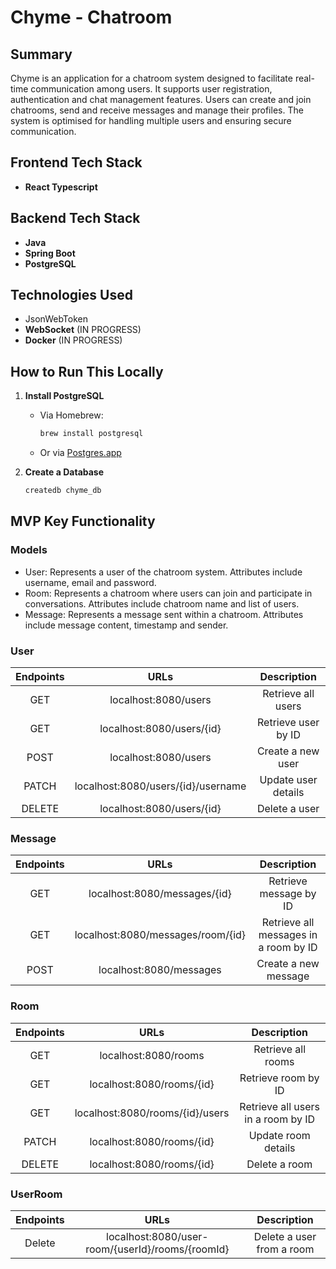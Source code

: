 # Chyme - Chatroom

## Summary

Chyme is an application for a chatroom system designed to facilitate real-time communication among users. It supports user registration, authentication and chat management features. Users can create and join chatrooms, send and receive messages and manage their profiles. The system is optimised for handling multiple users and ensuring secure communication.

## Frontend Tech Stack
- **React Typescript**

## Backend Tech Stack

- **Java**
- **Spring Boot**
- **PostgreSQL**

## Technologies Used
- JsonWebToken
- **WebSocket** (IN PROGRESS)
- **Docker** (IN PROGRESS)

## How to Run This Locally

1. **Install PostgreSQL**
   - Via Homebrew:
     ```sh
     brew install postgresql
     ```
   - Or via [Postgres.app](https://postgresapp.com)

2. **Create a Database**
   ```sh
   createdb chyme_db

## MVP Key Functionality

### Models

- User: Represents a user of the chatroom system. Attributes include username, email and password.
- Room: Represents a chatroom where users can join and participate in conversations. Attributes include chatroom name and list of users.
- Message: Represents a message sent within a chatroom. Attributes include message content, timestamp and sender.

### User

| Endpoints        | URLs           | Description  |
| :-------------: |:-------------:| :-----:|
|GET	| localhost:8080/users	| Retrieve all users|
|GET |	localhost:8080/users/{id}	|Retrieve user by ID|
|POST|	localhost:8080/users	| Create a new user|
|PATCH	|localhost:8080/users/{id}/username	|Update user details|
|DELETE|	localhost:8080/users/{id}|	Delete a user|

### Message

| Endpoints        | URLs           | Description  |
| :-------------: |:-------------:| :-----:|
|GET |	localhost:8080/messages/{id}	|Retrieve message by ID|
|GET |	localhost:8080/messages/room/{id}	|Retrieve all messages in a room by ID|
|POST|	localhost:8080/messages	| Create a new message|

### Room

| Endpoints        | URLs           | Description  |
| :-------------: |:-------------:| :-----:|
|GET	| localhost:8080/rooms	| Retrieve all rooms|
|GET |	localhost:8080/rooms/{id}	|Retrieve room by ID|
|GET |	localhost:8080/rooms/{id}/users	|Retrieve all users in a room by ID|
|PATCH	|localhost:8080/rooms/{id}	|Update room details|
|DELETE|	localhost:8080/rooms/{id}|	Delete a room|

### UserRoom

| Endpoints        | URLs           | Description  |
| :-------------: |:-------------:| :-----:|
|Delete	| localhost:8080/user-room/{userId}/rooms/{roomId}	| Delete a user from a room|



